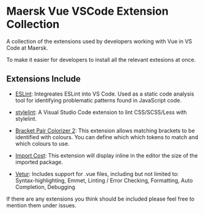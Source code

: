 # Maersk Vue VSCode Extension Collection

A collection of the extensions used by developers working with Vue in VS Code at Maersk. 

To make it easier for developers to install all the relevant extesions at once. 

## Extensions Include

- [ESLint](https://marketplace.visualstudio.com/items?itemName=dbaeumer.vscode-eslint): Integreates ESLint into VS Code. Used as a static code analysis tool for identifying problematic patterns found in JavaScript code. 

- [stylelint](https://marketplace.visualstudio.com/items?itemName=stylelint.vscode-stylelint): A Visual Studio Code extension to lint CSS/SCSS/Less with stylelint.

- [Bracket Pair Colorizer 2](https://marketplace.visualstudio.com/items?itemName=CoenraadS.bracket-pair-colorizer-2): This extension allows matching brackets to be identified with colours. You can define which which tokens to match and which colours to use.

- [Import Cost](https://marketplace.visualstudio.com/items?itemName=wix.vscode-import-cost): This extension will display inline in the editor the size of the imported package.

- [Vetur](https://marketplace.visualstudio.com/items?itemName=octref.vetur): Includes support for .vue files, including but not limited to: Syntax-highlighting, Emmet, Linting / Error Checking, Formatting, Auto Completion, Debugging


If there are any extensions you think should be included please feel free to mention them under issues. 